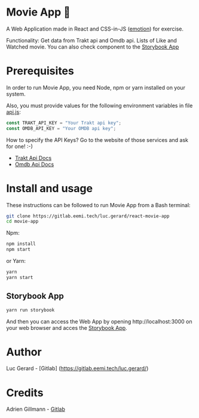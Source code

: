 # Movie App 🎥

A Web Application made in React and CSS-in-JS  ([emotion](https://github.com/emotion-js/emotion)) for exercise.

Functionality: Get data from Trakt api and Omdb api. Lists of Like and Watched movie. You can also check component to the [Storybook App](https://github.com/storybooks/storybook)

# Prerequisites

In order to run Movie App, you need Node, npm or yarn installed on your system.

Also, you must provide values for the following environment variables in file [api.js](./src/helpers/api.js):

```javascript
const TRAKT_API_KEY = "Your Trakt api key";
const OMDB_API_KEY = "Your OMDB api key";
```

How to specify the API Keys? Go to the website of those services and ask for one! :-)

- [Trakt Api Docs](https://trakt.docs.apiary.io/#)
- [Omdb Api Docs](http://www.omdbapi.com/)

# Install and usage

These instructions can be followed to run Movie App from a Bash terminal:

``` bash
git clone https://gitlab.eemi.tech/luc.gerard/react-movie-app
cd movie-app
```

Npm:

```bash
npm install
npm start
```

or Yarn:

```bash
yarn
yarn start
```

## Storybook App

``` bash
yarn run storybook
```

And then you can access the Web App by opening http://localhost:3000 on your web browser and acces the [Storybook App](http://localhost:9009).

# Author

Luc Gerard - [Gitlab] (https://gitlab.eemi.tech/luc.gerard/)

# Credits

Adrien Gillmann - [Gitlab](https://gitlab.com/Agillmann/)